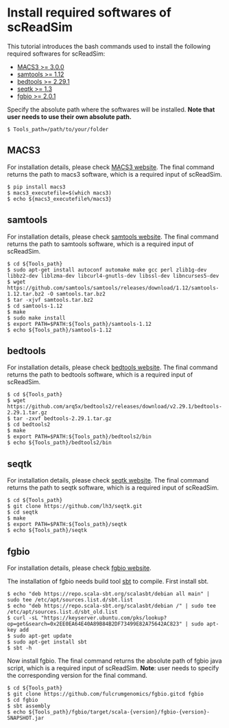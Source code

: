 # Install required softwares of scReadSim

This tutorial introduces the bash commands used to install the following required softwares for scReadSim:
- [MACS3 >= 3.0.0](https://github.com/macs3-project/MACS)
- [samtools >= 1.12](http://www.htslib.org/)
- [bedtools >= 2.29.1](https://bedtools.readthedocs.io/en/latest/)
- [seqtk >= 1.3](https://github.com/lh3/seqtk)
- [fgbio >= 2.0.1](https://github.com/fulcrumgenomics/fgbio)

Specify the absolute path where the softwares will be installed. **Note that user needs to use their own absolute path.**  

```{code-block} console
$ Tools_path=/path/to/your/folder 
```

## MACS3
For installation details, please check [MACS3 website](https://github.com/macs3-project/MACS). The final command returns the path to macs3 software, which is a required input of scReadSim.

```{code-block} console
$ pip install macs3
$ macs3_executefile=$(which macs3)
$ echo ${macs3_executefile%/macs3}
```

## samtools
For installation details, please check [samtools website](http://www.htslib.org/). The final command returns the path to samtools software, which is a required input of scReadSim.

```{code-block} console
$ cd ${Tools_path}
$ sudo apt-get install autoconf automake make gcc perl zlib1g-dev libbz2-dev liblzma-dev libcurl4-gnutls-dev libssl-dev libncurses5-dev
$ wget https://github.com/samtools/samtools/releases/download/1.12/samtools-1.12.tar.bz2 -O samtools.tar.bz2
$ tar -xjvf samtools.tar.bz2
$ cd samtools-1.12
$ make
$ sudo make install
$ export PATH=$PATH:${Tools_path}/samtools-1.12
$ echo ${Tools_path}/samtools-1.12
```


## bedtools
For installation details, please check [bedtools website](https://bedtools.readthedocs.io/en/latest/). The final command returns the path to bedtools software, which is a required input of scReadSim.

```{code-block} console
$ cd ${Tools_path}
$ wget https://github.com/arq5x/bedtools2/releases/download/v2.29.1/bedtools-2.29.1.tar.gz
$ tar -zxvf bedtools-2.29.1.tar.gz
$ cd bedtools2
$ make
$ export PATH=$PATH:${Tools_path}/bedtools2/bin
$ echo ${Tools_path}/bedtools2/bin
```


## seqtk
For installation details, please check [seqtk website](https://github.com/lh3/seqtk). The final command returns the path to seqtk software, which is a required input of scReadSim.

```{code-block} console
$ cd ${Tools_path}
$ git clone https://github.com/lh3/seqtk.git
$ cd seqtk
$ make
$ export PATH=$PATH:${Tools_path}/seqtk
$ echo ${Tools_path}/seqtk
```



## fgbio
For installation details, please check [fgbio website](https://github.com/fulcrumgenomics/fgbio). 

The installation of fgbio needs build tool [sbt](https://www.scala-sbt.org/download.html) to compile. First install sbt.


```{code-block} console
$ echo "deb https://repo.scala-sbt.org/scalasbt/debian all main" | sudo tee /etc/apt/sources.list.d/sbt.list
$ echo "deb https://repo.scala-sbt.org/scalasbt/debian /" | sudo tee /etc/apt/sources.list.d/sbt_old.list
$ curl -sL "https://keyserver.ubuntu.com/pks/lookup?op=get&search=0x2EE0EA64E40A89B84B2DF73499E82A75642AC823" | sudo apt-key add
$ sudo apt-get update
$ sudo apt-get install sbt 
$ sbt -h
```

Now install fgbio. The final command returns the absolute path of fgbio java script, which is a required input of scReadSim. **Note**: user needs to specify the corresponding version for the final command.


```{code-block} console
$ cd ${Tools_path}
$ git clone https://github.com/fulcrumgenomics/fgbio.gitcd fgbio
$ cd fgbio
$ sbt assembly
$ echo ${Tools_path}/fgbio/target/scala-{version}/fgbio-{version}-SNAPSHOT.jar
```